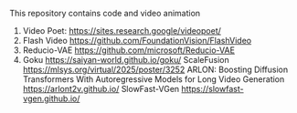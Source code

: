 This repository contains code and video animation

1) Video Poet: 
https://sites.research.google/videopoet/
2) Flash Video
https://github.com/FoundationVision/FlashVideo
3) Reducio-VAE
https://github.com/microsoft/Reducio-VAE
4) Goku
https://saiyan-world.github.io/goku/
ScaleFusion
https://mlsys.org/virtual/2025/poster/3252
ARLON: Boosting Diffusion Transformers With Autoregressive Models for Long Video Generation
https://arlont2v.github.io/
SlowFast-VGen
https://slowfast-vgen.github.io/

